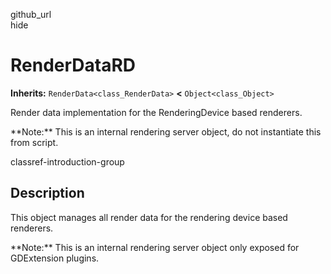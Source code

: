 github\_url  
hide

# RenderDataRD

**Inherits:** `RenderData<class_RenderData>` **&lt;**
`Object<class_Object>`

Render data implementation for the RenderingDevice based renderers.

\*\*Note:\*\* This is an internal rendering server object, do not
instantiate this from script.

classref-introduction-group

## Description

This object manages all render data for the rendering device based
renderers.

\*\*Note:\*\* This is an internal rendering server object only exposed
for GDExtension plugins.
